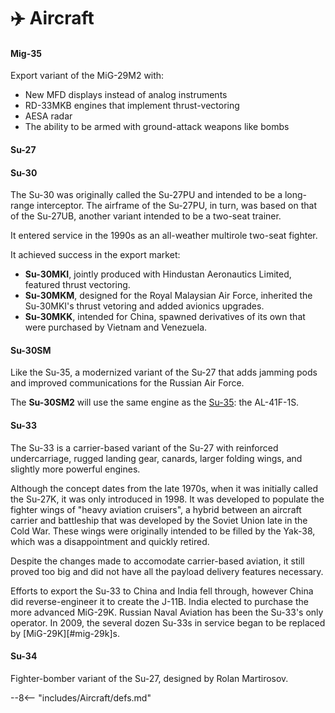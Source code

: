 # ✈&#xfe0f; Aircraft

#### Mig-35

Export variant of the MiG-29M2 with:

- New MFD displays instead of analog instruments
- RD-33MKB engines that implement thrust-vectoring
- AESA radar
- The ability to be armed with ground-attack weapons like bombs


#### Su-27



#### Su-30

The Su-30 was originally called the Su-27PU and intended to be a long-range interceptor.
The airframe of the Su-27PU, in turn, was based on that of the Su-27UB, another variant intended to be a two-seat trainer.

It entered service in the 1990s as an all-weather multirole two-seat fighter.

It achieved success in the export market:

- **Su-30MKI**, jointly produced with Hindustan Aeronautics Limited, featured thrust vectoring.
- **Su-30MKM**, designed for the Royal Malaysian Air Force, inherited the Su-30MKI's thrust vetoring and added avionics upgrades.
- **Su-30MKK**, intended for China, spawned derivatives of its own that were purchased by Vietnam and Venezuela.

#### Su-30SM

Like the Su-35, a modernized variant of the Su-27 that adds jamming pods and improved communications for the Russian Air Force.

The **Su-30SM2** will use the same engine as the [Su-35](#su-35): the AL-41F-1S.

#### Su-33

The Su-33 is a carrier-based variant of the Su-27 with reinforced undercarriage, rugged landing gear, canards, larger folding wings, and slightly more powerful engines.

Although the concept dates from the late 1970s, when it was initially called the Su-27K, it was only introduced in 1998.
It was developed to populate the fighter wings of "heavy aviation cruisers", a hybrid between an aircraft carrier and battleship that was developed by the Soviet Union late in the Cold War.
These wings were originally intended to be filled by the Yak-38, which was a disappointment and quickly retired.

Despite the changes made to accomodate carrier-based aviation, it still proved too big and did not have all the payload delivery features necessary.

Efforts to export the Su-33 to China and India fell through, however China did reverse-engineer it to create the J-11B.
India elected to purchase the more advanced MiG-29K.
Russian Naval Aviation has been the Su-33's only operator.
In 2009, the several dozen Su-33s in service began to be replaced by [MiG-29K][#mig-29k]s.

#### Su-34

Fighter-bomber variant of the Su-27, designed by Rolan Martirosov.


--8<-- "includes/Aircraft/defs.md"

